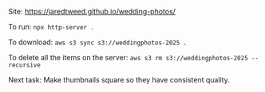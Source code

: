 Site: https://jaredtweed.github.io/wedding-photos/

To run: `npx http-server .`

To download: `aws s3 sync s3://weddingphotos-2025 .`

To delete all the items on the server: `aws s3 rm s3://weddingphotos-2025 --recursive`

Next task: Make thumbnails square so they have consistent quality.